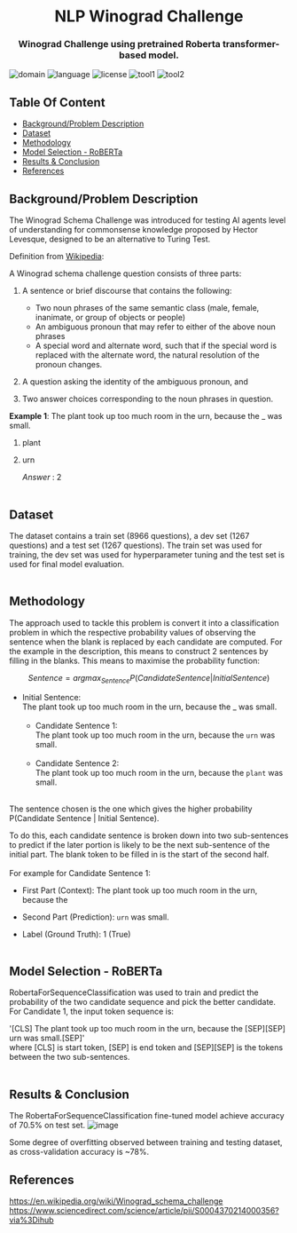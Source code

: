 # <center> NLP Winograd Challenge <center/>
### <center> Winograd Challenge using pretrained Roberta transformer-based model.

![domain](https://img.shields.io/badge/Package-Natural%20Language%20Processing-green)
![language](https://img.shields.io/badge/Language-Python-blue)
![license](https://img.shields.io/badge/License-MIT-purple)
![tool1](https://img.shields.io/badge/Tool-Pytorch-orange)
![tool2](https://img.shields.io/badge/Tool-HuggingFace-orange)

## Table Of Content
  - [Background/Problem Description](#backgroundproblem-description)
  - [Dataset](#dataset)
  - [Methodology](#methodology)
  - [Model Selection - RoBERTa](#model-selection---roberta)
  - [Results & Conclusion](#results--conclusion)
  - [References](#references)

## Background/Problem Description
The Winograd Schema Challenge was introduced for testing AI agents level of understanding for commonsense knowledge proposed by Hector Levesque, designed to be an alternative to Turing Test.

Definition from [Wikipedia](https://en.wikipedia.org/wiki/Winograd_schema_challenge):

A Winograd schema challenge question consists of three parts:  
1. A sentence or brief discourse that contains the following:

    * Two noun phrases of the same semantic class (male, female, inanimate, or group of objects or people)
    * An ambiguous pronoun that may refer to either of the above noun phrases
    * A special word and alternate word, such that if the special word is replaced with the alternate word, the natural resolution of the pronoun changes.
2. A question asking the identity of the ambiguous pronoun, and
3. Two answer choices corresponding to the noun phrases in question.

**Example 1**: The plant took up too much room in the urn, because the _ was small. 
1. plant    
2. urn

    _Answer_ : 2
<br><br>

## Dataset
The dataset contains a train set (8966 questions), a dev set (1267 questions) and a test set (1267 questions). The train set was used for training, the dev set was used for hyperparameter tuning and the test set is used for final model evaluation.
<br><br>

## Methodology
The approach used to tackle this problem is convert it into a classification problem in which the respective probability values of observing the sentence when the blank is replaced by each candidate are computed. For the example in the description, this means to construct 2 sentences by filling in the blanks. This means to maximise the probability function:

$$ Sentence = argmax_{Sentence} P(Candidate Sentence | Initial Sentence) $$
* Initial Sentence:<br>
The plant took up too much room in the urn, because the _ was small.<br><br>
    * Candidate Sentence 1: <br>
The plant took up too much room in the urn, because the `urn` was small. <br><br>
    * Candidate Sentence 2: <br>
The plant took up too much room in the urn, because the `plant` was small. <br><br>

The sentence chosen is the one which gives the higher probability P(Candidate Sentence | Initial Sentence). 

To do this, each candidate sentence is broken down into two sub-sentences to predict if the later portion is likely to be the next sub-sentence of the initial part. The blank token to be filled in is the start of the second half. <br><br>
For example for Candidate Sentence 1: <br>

* First Part (Context): The plant took up too much room in the urn, because the <Br>
* Second Part (Prediction): `urn` was small.<br>

* Label (Ground Truth): 1 (True) <br><br>

## Model Selection - RoBERTa
RobertaForSequenceClassification was used to train and predict the probability of the two candidate sequence and pick the better candidate. For Candidate 1, the input token sequence is:<br>

'[CLS] The plant took up too much room in the urn, because the [SEP][SEP] urn was small.[SEP]' <br>
where [CLS] is start token, [SEP] is end token and [SEP][SEP] is the tokens between the two sub-sentences.<br><br>

## Results & Conclusion
The RobertaForSequenceClassification fine-tuned model achieve accuracy of 70.5% on test set. 
![image](https://user-images.githubusercontent.com/99384454/187623313-f3896bfc-5bd3-4bad-a6b6-e910d204a8e6.png)

Some degree of overfitting observed between training and testing dataset, as cross-validation accuracy is ~78%.

## References
https://en.wikipedia.org/wiki/Winograd_schema_challenge <br>
https://www.sciencedirect.com/science/article/pii/S0004370214000356?via%3Dihub
